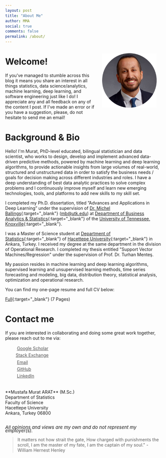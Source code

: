 ```yaml
---
layout: post
title: "About Me"
author: MMA
social: true
comments: false
permalink: /about/
---
```


<center>
<img src="/assets/circle-cropped.png" alt="MMA" align="right" style="width: 35%; height: 35%; margin:15px">
</center> 

# Welcome!
If you’ve managed to stumble across this blog it means you share an interest in all things statistics, data science/analytics, machine learning, deep learning, and software engineering just like I do! I appreciate any and all feedback on any of the content I post. If I've made an error or if you have a suggestion, please, do not hesitate to send me an email!

# Background & Bio

Hello! I'm Murat, PhD-level educated, bilingual statistician and data scientist, who works to design, develop and implement advanced data-driven predictive methods, powered by machine learning and deep learning algorithms, to provide actionable insights from large volumes of real-world, structured and unstructured data in order to satisfy the business needs / goals for decision making across different industries and roles. I have a deep understanding of best data analytic practices to solve complex problems and I continuously improve myself and learn new emerging technologies, tools, and platforms to add new skills to my skill set. 

I completed my Ph.D. dissertation, titled ”Advances and Applications in Deep Learning” under the supervision of [Dr. Michel Ballings](http://ballings.co/){:target="_blank"} (mb@utk.edu) at [Department of Business Analytics & Statistics](https://haslam.utk.edu/business-analytics-statistics){:target="_blank"} of the [University of Tennessee, Knoxville](https://utk.edu/){:target="_blank"}.

I was a Master of Science student at [Department of Statistics](http://www.stat.hacettepe.edu.tr/){:target="_blank"} of [Hacettepe University](https://www.hacettepe.edu.tr/){:target="_blank"} in Ankara, Turkey. I received my degree at the same department in the division of Operational Research. I completed my thesis entitled "Support Vector Machines/Regression" under the supervision of Prof. Dr. Turhan Menteş. 

My passion resides in machine learning and deep learning algorithms, supervised learning and unsupervised learning methods, time series forecasting and modeling, big data, distribution theory, statistical analysis, optimization and operational research. 

You can find my one-page resume and full CV below:

[Full](https://mmuratarat.github.io/files/cv/MMA_Full_CV.pdf){:target="_blank"} (7 Pages)

# Contact me
If you are interested in collaborating and doing some great work together, please reach out to me via:

<div class="contact-buttons" style="line-height:160%;margin-left:30px;margin-top:10px">
<p>
<i class="fa fa-graduation-cap"></i> &nbsp; <a href="https://scholar.google.com/citations?user=TnkvSpsAAAAJ" target="_blank" style="color:#515151;">Google Scholar<br></a> 
<i class="fa fa-stack-exchange"></i> &nbsp;<a href="https://stackexchange.com/users/1720655/mustafa-murat-arat" target="_blank" style="color:#515151;">Stack Exchange<br></a> 
<i class="fa fa-envelope" style="font-size:1em"></i> &nbsp; <a href="mailto:arat.murat@gmail.com" target="_blank" style="color:#515151;">Email<br></a> 
<i class="fa fa-github" style="font-size:1em"></i> &nbsp; <a href="https://github.com/mmuratarat" target="_blank" style="color:#515151;">GitHub<br></a> 
<i class="fa fa-linkedin" style="font-size:1em"></i> &nbsp; <a href="https://www.linkedin.com/in/mmuratarat/" target="_blank" style="color:#515151;">LinkedIn<br></a>
</p>
</div>

<br>
**Mustafa Murat ARAT** (M.Sc.)<br>
Department of Statistics<br>
Faculty of Science<br>
Hacettepe University<br>
Ankara, Turkey 06800<br>

<br>
<P CLASS="footnote" style="line-height:0.75; font-size:15px">
<i class="fa fa-asterisk" style="font-size:1em"></i> <i>All opinions and views are my own and do not represent my employer(s).</i>
</P>


<blockquote> It matters not how strait the gate, How charged with punishments the scroll, I am the master of my fate, I am the captain of my soul." - William Hernest Henley</blockquote>
